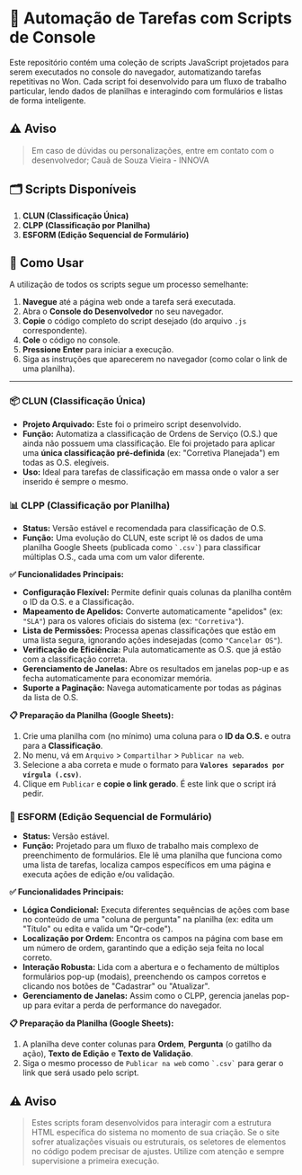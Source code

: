 # 🤖 Automação de Tarefas com Scripts de Console

Este repositório contém uma coleção de scripts JavaScript projetados para serem executados no console do navegador, automatizando tarefas repetitivas no Won. Cada script foi desenvolvido para um fluxo de trabalho particular, lendo dados de planilhas e interagindo com formulários e listas de forma inteligente.

## ⚠️ Aviso

> Em caso de dúvidas ou personalizações, entre em contato com o desenvolvedor; Cauã de Souza Vieira - INNOVA

## 🗂️ Scripts Disponíveis

1.  **CLUN (Classificação Única)**
2.  **CLPP (Classificação por Planilha)**
3.  **ESFORM (Edição Sequencial de Formulário)**

## 🚀 Como Usar

A utilização de todos os scripts segue um processo semelhante:

1.  **Navegue** até a página web onde a tarefa será executada.
2.  Abra o **Console do Desenvolvedor** no seu navegador.
3.  **Copie** o código completo do script desejado (do arquivo `.js` correspondente).
4.  **Cole** o código no console.
5.  **Pressione Enter** para iniciar a execução.
6.  Siga as instruções que aparecerem no navegador (como colar o link de uma planilha).

-----

### 📦 CLUN (Classificação Única)

  - **Projeto Arquivado:** Este foi o primeiro script desenvolvido.
  - **Função:** Automatiza a classificação de Ordens de Serviço (O.S.) que ainda não possuem uma classificação. Ele foi projetado para aplicar uma **única classificação pré-definida** (ex: "Corretiva Planejada") em todas as O.S. elegíveis.
  - **Uso:** Ideal para tarefas de classificação em massa onde o valor a ser inserido é sempre o mesmo.

### 📊 CLPP (Classificação por Planilha)

  - **Status:** Versão estável e recomendada para classificação de O.S.
  - **Função:** Uma evolução do CLUN, este script lê os dados de uma planilha Google Sheets (publicada como `` `.csv` ``) para classificar múltiplas O.S., cada uma com um valor diferente.

**✅ Funcionalidades Principais:**

  - **Configuração Flexível:** Permite definir quais colunas da planilha contêm o ID da O.S. e a Classificação.
  - **Mapeamento de Apelidos:** Converte automaticamente "apelidos" (ex: `"SLA"`) para os valores oficiais do sistema (ex: `"Corretiva"`).
  - **Lista de Permissões:** Processa apenas classificações que estão em uma lista segura, ignorando ações indesejadas (como `"Cancelar OS"`).
  - **Verificação de Eficiência:** Pula automaticamente as O.S. que já estão com a classificação correta.
  - **Gerenciamento de Janelas:** Abre os resultados em janelas pop-up e as fecha automaticamente para economizar memória.
  - **Suporte a Paginação:** Navega automaticamente por todas as páginas da lista de O.S.

**📋 Preparação da Planilha (Google Sheets):**

1.  Crie uma planilha com (no mínimo) uma coluna para o **ID da O.S.** e outra para a **Classificação**.
2.  No menu, vá em `Arquivo` \> `Compartilhar` \> `Publicar na web`.
3.  Selecione a aba correta e mude o formato para **`Valores separados por vírgula (.csv)`**.
4.  Clique em `Publicar` e **copie o link gerado**. É este link que o script irá pedir.

### 📝 ESFORM (Edição Sequencial de Formulário)

  - **Status:** Versão estável.
  - **Função:** Projetado para um fluxo de trabalho mais complexo de preenchimento de formulários. Ele lê uma planilha que funciona como uma lista de tarefas, localiza campos específicos em uma página e executa ações de edição e/ou validação.

**✅ Funcionalidades Principais:**

  - **Lógica Condicional:** Executa diferentes sequências de ações com base no conteúdo de uma "coluna de pergunta" na planilha (ex: edita um "Título" ou edita e valida um "Qr-code").
  - **Localização por Ordem:** Encontra os campos na página com base em um número de ordem, garantindo que a edição seja feita no local correto.
  - **Interação Robusta:** Lida com a abertura e o fechamento de múltiplos formulários pop-up (modais), preenchendo os campos corretos e clicando nos botões de "Cadastrar" ou "Atualizar".
  - **Gerenciamento de Janelas:** Assim como o CLPP, gerencia janelas pop-up para evitar a perda de performance do navegador.

**📋 Preparação da Planilha (Google Sheets):**

1.  A planilha deve conter colunas para **Ordem**, **Pergunta** (o gatilho da ação), **Texto de Edição** e **Texto de Validação**.
2.  Siga o mesmo processo de `Publicar na web` como `` `.csv` `` para gerar o link que será usado pelo script.

## ⚠️ Aviso

> Estes scripts foram desenvolvidos para interagir com a estrutura HTML específica do sistema no momento de sua criação. Se o site sofrer atualizações visuais ou estruturais, os seletores de elementos no código podem precisar de ajustes. Utilize com atenção e sempre supervisione a primeira execução.
